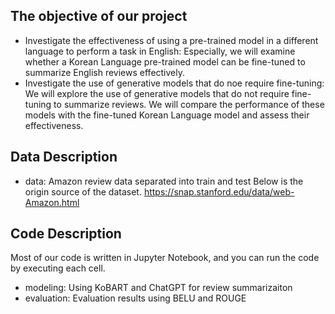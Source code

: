 ## The objective of our project
- Investigate the effectiveness of using a pre-trained model in a different language to perform a task in English: Especially, we will examine whether a Korean Language pre-trained model can be fine-tuned to summarize English reviews effectively.
- Investigate the use of generative models that do noe require fine-tuning: We will explore the use of generative models that do not require fine-tuning to summarize reviews. We will compare the performance of these models with the fine-tuned Korean Language model and assess their effectiveness.

## Data Description
- data: Amazon review data separated into train and test
Below is the origin source of the dataset. 
https://snap.stanford.edu/data/web-Amazon.html

## Code Description 
Most of our code is written in Jupyter Notebook, and you can run the code by executing each cell.
- modeling: Using KoBART and ChatGPT for review summarizaiton 
- evaluation: Evaluation results using BELU and ROUGE 
